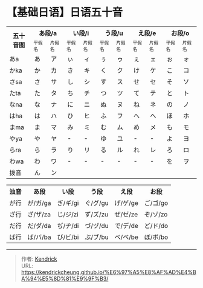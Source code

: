 # 【基础日语】日语五十音


<table>
  <th rowspan="2" style="width: 50px;">五十<br />音图
  </th>
  <th colspan="2">あ段/a</th>
  <th colspan="2">い段/i</th>
  <th colspan="2">う段/u</th>
  <th colspan="2">え段/e</th>
  <th colspan="2">お段/o</th>
  <tr style="font-size:12px">
    <td> 平假名</td>
    <td> 片假名</td>
    <td> 平假名</td>
    <td> 片假名</td>
    <td> 平假名</td>
    <td> 片假名</td>
    <td> 平假名</td>
    <td> 片假名</td>
    <td> 平假名</td>
    <td> 片假名</td>
  </tr>
  <tr>
    <td> あa</td>
    <td> あ</td>
    <td> ア</td>
    <td> ぃ</td>
    <td> ィ</td>
    <td> ぅ</td>
    <td> ゥ</td>
    <td> ぇ</td>
    <td> ェ</td>
    <td> ぉ</td>
    <td> ォ</td>
  </tr>
  <tr>
    <td> かka</td>
    <td> か</td>
    <td> カ</td>
    <td> き</td>
    <td> キ</td>
    <td> く</td>
    <td> ク</td>
    <td> け</td>
    <td> ケ</td>
    <td> こ</td>
    <td> コ</td>
  </tr>
  <tr>
    <td> さsa</td>
    <td> さ</td>
    <td> サ</td>
    <td> し</td>
    <td> シ</td>
    <td> す</td>
    <td> ス</td>
    <td> せ</td>
    <td> セ</td>
    <td> そ</td>
    <td> ソ</td>
  </tr>
  <tr>
    <td> たta</td>
    <td> た</td>
    <td> タ</td>
    <td> ち</td>
    <td> チ</td>
    <td> つ</td>
    <td> ツ</td>
    <td> て</td>
    <td> テ</td>
    <td> と</td>
    <td> ト</td>
  </tr>
  <tr>
    <td> なna</td>
    <td> な</td>
    <td> ナ</td>
    <td> に</td>
    <td> ニ</td>
    <td> ぬ</td>
    <td> ヌ</td>
    <td> ね</td>
    <td> ネ</td>
    <td> の</td>
    <td> ノ</td>
  </tr>
  <tr>
    <td> はha</td>
    <td> は</td>
    <td> ハ</td>
    <td> ひ</td>
    <td> ヒ</td>
    <td> ふ</td>
    <td> フ</td>
    <td> へ</td>
    <td> ヘ</td>
    <td> ほ</td>
    <td> ホ</td>
  </tr>
  <tr>
    <td> まma</td>
    <td> ま</td>
    <td> マ</td>
    <td> み</td>
    <td> ミ</td>
    <td> む</td>
    <td> ム</td>
    <td> め</td>
    <td> メ</td>
    <td> も</td>
    <td> モ</td>
  </tr>
  <tr>
    <td> やya</td>
    <td> や</td>
    <td> ヤ</td>
    <td> -</td>
    <td> -</td>
    <td> ゆ</td>
    <td> ユ</td>
    <td> -</td>
    <td> -</td>
    <td> よ</td>
    <td> ヨ</td>
  </tr>
  <tr>
    <td> らra</td>
    <td> ら</td>
    <td> ラ</td>
    <td> り</td>
    <td> リ</td>
    <td> る</td>
    <td> ル</td>
    <td> れ</td>
    <td> レ</td>
    <td> ろ</td>
    <td> ロ</td>
  </tr>
  <tr>
    <td> わwa</td>
    <td> わ</td>
    <td> ワ</td>
    <td> -</td>
    <td> -</td>
    <td> -</td>
    <td> -</td>
    <td> -</td>
    <td> -</td>
    <td> を</td>
    <td> ヲ</td>
  </tr>
  <tr>
    <td> 拨音</td>
    <td> ん</td>
    <td> ン</td>
  </tr>
</table>


<table>
    <th>浊音
    </th>
    <th>あ段</th>
    <th>い段</th>
    <th>う段</th>
    <th>え段</th>
    <th>お段</th>    
    <tr><td>  が行</td> <td>  が/ガ/ga</td><td>  ぎ/ギ/gi</td><td>  ぐ/グ/gu</td><td>  げ/ゲ/ge</td><td>  ご/ゴ/go</td>
    </tr>
    <tr><td>  ざ行</td><td>  ざ/ザ/za</td><td>  じ/ジ/zi</td><td> ず/ズ/zu</td><td>  ぜ/ゼ/ze</td><td>  ぞ/ゾ/zo</td>
    </tr>
    <tr><td>  だ行</td><td>  だ/ダ/da</td><td>  ぢ/ヂ/di</td><td>  づ/ヅ/du</td><td>  で/デ/de</td><td>  ど/ド/do</td>
    </tr>
    <tr><td>  ば行</td><td>  ば/バ/ba</td><td>  び/ビ/bi</td><td>  ぶ/ブ/bu</td><td>  べ/ベ/be</td><td>  ぼ/ボ/bo</td>
    </tr>    
  </table>

---

> 作者: [Kendrick](https://kendrickcheung.github.io/)  
> URL: https://kendrickcheung.github.io/%E6%97%A5%E8%AF%AD%E4%BA%94%E5%8D%81%E9%9F%B3/  

